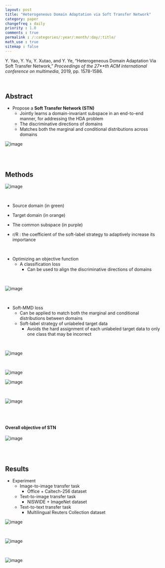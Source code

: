 ```yaml
---
layout: post
title: "Heterogeneous Domain Adaptation via Soft Transfer Network"
category: paper
changefreq : daily
priority : 1.0
comments : true
permalink : /:categories/:year/:month/:day/:title/
math_use : true
sitemap : false
---
```


Y. Yao, Y. Yu, Y. Xutao, and Y. Ye, “Heterogeneous Domain Adaptation Via Soft Transfer Network,” *Proceedings of the 27**th* *ACM international conference on multimedia*, 2019, pp. 1578-1586.

<br>

## Abstract

- Propose a **Soft Transfer Network (STN)**
  - Jointly learns a domain-invariant subspace in an end-to-end manner, for addressing the HDA problem
  - The discriminative directions of domains
  - Matches both the marginal and conditional distributions across domains

![image](https://user-images.githubusercontent.com/85778937/133891306-ae25949c-5f14-4055-8368-5ff0c13db1bb.png)

<br>

<br>

## Methods

![image](https://user-images.githubusercontent.com/85778937/133891332-32e98a13-a607-4297-a6fc-052dc6add392.png)

<br>

- Source domain (in green)

- Target domain (in orange)

- The common subspace (in purple)

- r/R : the coefficient of the soft-label strategy to adaptively increase its importance

<br>

- Optimizing an objective function
  - A classification loss
    - Can be used to align the discriminative directions of domains

<br>

![image](https://user-images.githubusercontent.com/85778937/133891430-66bd32d6-4c25-4e4c-95a4-5e17883f249c.png)

<br>

- Soft-MMD loss
  - Can be applied to match both the marginal and conditional distributions between domains
  - Soft-label strategy of unlabeled target data
    - Avoids the hard assignment of each unlabeled target data to only one class that may be incorrect

<br>

![image](https://user-images.githubusercontent.com/85778937/133891435-e6877dfb-159b-4c56-b23f-100cc891ee15.png)

<br>

![image](https://user-images.githubusercontent.com/85778937/133891455-7e79e966-75b0-4256-b2d7-0c7775be956d.png)

![image](https://user-images.githubusercontent.com/85778937/133891465-6c7b398f-82f7-45c2-88a9-3c2bd848dca0.png)

<br>

![image](https://user-images.githubusercontent.com/85778937/133891477-fabe51fd-c0d2-4b01-b55c-1f7ab0b58052.png)

<br>

<br>

#### Overall objective of STN

![image](https://user-images.githubusercontent.com/85778937/133891496-f29e01bf-6020-4d34-8cb0-d7118ea5676e.png)

<br>

<br>

## Results

- Experiment
  - Image-to-image transfer task
    - Office + Caltech-256 dataset
  - Text-to-image transfer task
    - NISWIDE + ImageNet dataset
  - Text-to-text transfer task
    - Multilingual Reuters Collection dataset

![image](https://user-images.githubusercontent.com/85778937/133891517-cf49be57-110d-4207-8962-b086202b13bf.png)

<br>

![image](https://user-images.githubusercontent.com/85778937/133891530-6496b900-31c8-446c-9f9c-e56ead2971ce.png)

<br>

![image](https://user-images.githubusercontent.com/85778937/133891537-d726f272-0be0-4972-989e-05cc4dacd370.png)

